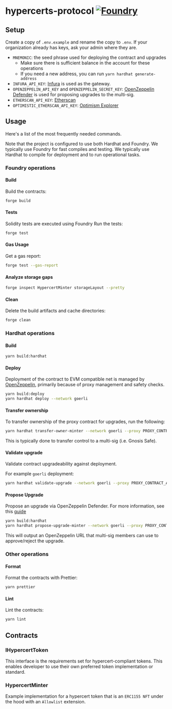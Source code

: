 # hypercerts-protocol [![Foundry][foundry-badge]][foundry]

[foundry]: https://getfoundry.sh/
[foundry-badge]: https://img.shields.io/badge/Built%20with-Foundry-FFDB1C.svg

## Setup

Create a copy of `.env.example` and rename the copy to `.env`. If your organization already has keys, ask your admin
where they are.

- `MNEMONIC`: the seed phrase used for deploying the contract and upgrades
  - Make sure there is sufficient balance in the account for these operations
  - If you need a new address, you can run `yarn hardhat generate-address`
- `INFURA_API_KEY`: [Infura](https://www.infura.io/) is used as the gateway.
- `OPENZEPPELIN_API_KEY` and `OPENZEPPELIN_SECRET_KEY`: [OpenZeppelin Defender](https://defender.openzeppelin.com/) is
  used for proposing upgrades to the multi-sig.
- `ETHERSCAN_API_KEY`: [Etherscan](https://etherscan.io/)
- `OPTIMISTIC_ETHERSCAN_API_KEY`: [Optimism Explorer](https://optimistic.etherscan.io/myapikey)

## Usage

Here's a list of the most frequently needed commands.

Note that the project is configured to use both Hardhat and Foundry. We typically use Foundry for fast compiles and
testing. We typically use Hardhat to compile for deployment and to run operational tasks.

### Foundry operations

#### Build

Build the contracts:

```sh
forge build
```

#### Tests

Solidity tests are executed using Foundry Run the tests:

```sh
forge test
```

#### Gas Usage

Get a gas report:

```sh
forge test --gas-report
```

#### Analyze storage gaps

```sh
forge inspect HypercertMinter storageLayout --pretty
```

#### Clean

Delete the build artifacts and cache directories:

```sh
forge clean
```

### Hardhat operations

#### Build

```sh
yarn build:hardhat
```

#### Deploy

Deployment of the contract to EVM compatible net is managed by
[OpenZeppelin](https://docs.openzeppelin.com/upgrades-plugins/1.x/api-hardhat-upgrades), primarily because of proxy
management and safety checks.

```sh
yarn build:deploy
yarn hardhat deploy --network goerli
```

#### Transfer ownership

To transfer ownership of the proxy contract for upgrades, run the following:

```sh
yarn hardhat transfer-owner-minter --network goerli --proxy PROXY_CONTRACT_ADDRESS --owner NEW_OWNER_ADDRESS
```

This is typically done to transfer control to a multi-sig (i.e. Gnosis Safe).

#### Validate upgrade

Validate contract upgradeability against deployment.

For example `goerli` deployment:

```sh
yarn hardhat validate-upgrade --network goerli --proxy PROXY_CONTRACT_ADDRESS
```

#### Propose Upgrade

Propose an upgrade via OpenZeppelin Defender. For more information, see this
[guide](https://docs.openzeppelin.com/defender/guide-upgrades)

```sh
yarn build:hardhat
yarn hardhat propose-upgrade-minter --network goerli --proxy PROXY_CONTRACT_ADDRESS --multisig OWNER_MULTISIG_ADDRESS
```

This will output an OpenZeppelin URL that multi-sig members can use to approve/reject the upgrade.

### Other operations

#### Format

Format the contracts with Prettier:

```sh
yarn prettier
```

#### Lint

Lint the contracts:

```sh
yarn lint
```

## Contracts

### IHypercertToken

This interface is the requirements set for hypercert-compliant tokens. This enables developer to use their own preferred
token implementation or standard.

### HypercertMinter

Example implementation for a hypercert token that is an `ERC1155 NFT` under the hood with an `Allowlist` extension.
